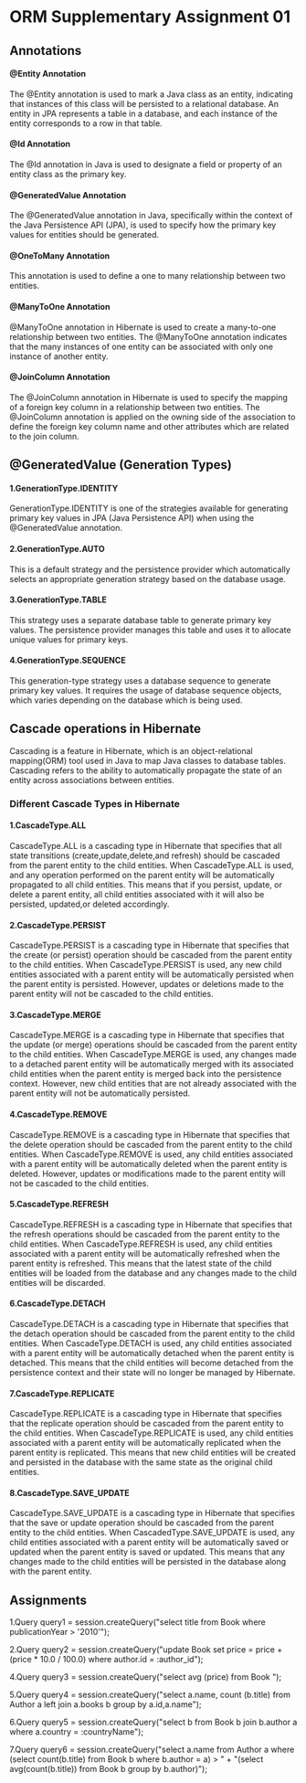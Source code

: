 # **ORM Supplementary Assignment 01**

## **Annotations**

#### **@Entity Annotation**

The @Entity annotation is used to mark a Java class as an entity, indicating that instances of this class will be persisted to a relational database. An entity in JPA represents a table in a database, and each instance of the entity corresponds to a row in that table.

#### **@Id Annotation**
The @Id annotation in Java is used to designate a field or property of an entity class as the primary key.

#### **@GeneratedValue Annotation**
The @GeneratedValue annotation in Java, specifically within the context of the Java Persistence API (JPA), is used to specify how the primary key values for entities should be generated.

#### **@OneToMany Annotation**
This annotation is used to define a one to many relationship between two entities.

#### **@ManyToOne Annotation**

@ManyToOne annotation in Hibernate is used to create a many-to-one relationship between two entities. The @ManyToOne annotation indicates that the many instances of one entity can be associated with only one instance of another entity.

#### **@JoinColumn Annotation**

The @JoinColumn annotation in Hibernate is used to specify the mapping of a foreign key column in a relationship between two entities. The @JoinColumn annotation is applied on the owning side of the association to define the foreign key column name and other attributes which are related to the join column.


## **@GeneratedValue (Generation Types)**

#### **1.GenerationType.IDENTITY**

GenerationType.IDENTITY is one of the strategies available for generating primary key values in JPA (Java Persistence API) when using the @GeneratedValue annotation.

#### **2.GenerationType.AUTO**

This is a default strategy and the persistence provider which automatically selects an appropriate generation strategy based on the database usage.

#### **3.GenerationType.TABLE**

This strategy uses a separate database table to generate primary key values. The persistence provider manages this table and uses it to allocate unique values for primary keys.

#### **4.GenerationType.SEQUENCE**

This generation-type strategy uses a database sequence to generate primary key values. It requires the usage of database sequence objects, which varies depending on the database which is being used.

## **Cascade operations in Hibernate**

Cascading is a feature in Hibernate, which is an object-relational mapping(ORM) tool used in Java to map Java classes to database tables. Cascading refers to the ability to automatically propagate the state of an entity across associations between entities.

### **Different Cascade Types in Hibernate**

#### **1.CascadeType.ALL**

CascadeType.ALL is a cascading type in Hibernate that specifies that all state transitions (create,update,delete,and refresh) should be cascaded from the parent entity to the child entities. When CascadeType.ALL is used, and any operation performed on the parent entity will be automatically propagated to all child entities. This means that if you persist, update, or delete a parent entity, all child entities associated with it will also be persisted, updated,or deleted accordingly.

#### **2.CascadeType.PERSIST**

CascadeType.PERSIST is a cascading type in Hibernate that specifies that the create (or persist) operation should be cascaded from the parent entity to the child entities. When CascadeType.PERSIST is used, any new child entities associated with a parent entity will be automatically persisted when the parent entity is persisted. However, updates or deletions made to the parent entity will not be cascaded to the child entities.

#### **3.CascadeType.MERGE**

CascadeType.MERGE is a cascading type in Hibernate that specifies that the update (or merge) operations should be cascaded from the parent entity to the child entities. When CascadeType.MERGE is used, any changes made to a detached parent entity will be automatically merged with its associated child entities when the parent entity is merged back into the persistence context. However, new child entities that are not already associated with the parent entity will not be automatically persisted.

#### **4.CascadeType.REMOVE**

CascadeType.REMOVE is a cascading type in Hibernate that specifies that the delete operation should be cascaded from the parent entity to the child entities. When CascadeType.REMOVE is used, any child entities associated with a parent entity will be automatically deleted when the parent entity is deleted. However, updates or modifications made to the parent entity will not be cascaded to the child entities.

#### **5.CascadeType.REFRESH**

CascadeType.REFRESH is a cascading type in Hibernate that specifies that the refresh operations should be cascaded from the parent entity to the child entities. When CascadeType.REFRESH is used, any child entities associated with a parent entity will be automatically refreshed when the parent entity is refreshed. This means that the latest state of the child entities will be loaded from the database and any changes made to the child entities will be discarded.

#### **6.CascadeType.DETACH**

CascadeType.DETACH is a cascading type in Hibernate that specifies that the detach operation should be cascaded from the parent entity to the child entities. When CascadeType.DETACH is used, any child entities associated with a parent entity will be automatically detached when the parent entity is detached. This means that the child entities will become detached from the persistence context and their state will no longer be managed by Hibernate.

#### **7.CascadeType.REPLICATE**

CascadeType.REPLICATE is a cascading type in Hibernate that specifies that the replicate operation should be cascaded from the parent entity to the child entities. When CascadeType.REPLICATE is used, any child entities associated with a parent entity will be automatically replicated when the parent entity is replicated. This means that new child entities will be created and persisted in the database with the same state as the original child entities.

#### **8.CascadeType.SAVE_UPDATE**

CascadeType.SAVE_UPDATE is a cascading type in Hibernate that specifies that the save or update operation should be cascaded from the parent entity to the child entities. When CascadedType.SAVE_UPDATE is used, any child entities associated with a parent entity will be automatically saved or updated when the parent entity is saved or updated. This means that any changes made to the child entities will be persisted in the database along with the parent entity.


## **Assignments**

1.Query query1 = session.createQuery("select title from Book where publicationYear > '2010'");

2.Query query2 = session.createQuery("update Book set price = price + (price * 10.0 / 100.0)  where author.id = :author_id");

4.Query query3 = session.createQuery("select avg (price) from Book ");

5.Query query4 = session.createQuery("select a.name, count (b.title) from Author a left join a.books b group by a.id,a.name");

6.Query query5 = session.createQuery("select b from Book b join b.author a where a.country = :countryName");

7.Query query6 = session.createQuery("select a.name from Author a where (select count(b.title) from Book b where b.author = a) > " +
"(select avg(count(b.title)) from Book b group by b.author)");
